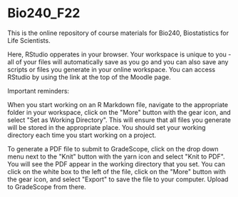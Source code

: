 # Bio240_F22

This is the online repository of course materials for Bio240, Biostatistics for Life Scientists.

Here, RStudio opperates in your browser.  Your workspace is unique to you - all of your files will automatically save as you go and you can also save any scripts or files you generate in your online workspace.  You can access RStudio by using the link at the top of the Moodle page.

Important reminders:

When you start working on an R Markdown file, navigate to the appropriate folder in your workspace, click on the "More" button with the gear icon, and select "Set as Working Directory".  This will ensure that all files you generate will be stored in the appropriate place.  You should set your working directory each time you start working on a project.

To generate a PDF file to submit to GradeScope, click on the drop down menu next to the "Knit" button with the yarn icon and select "Knit to PDF".  You will see the PDF appear in the working directory that you set.  You can click on the white box to the left of the file, click on the "More" button with the gear icon, and select "Export" to save the file to your computer.  Upload to GradeScope from there.  

